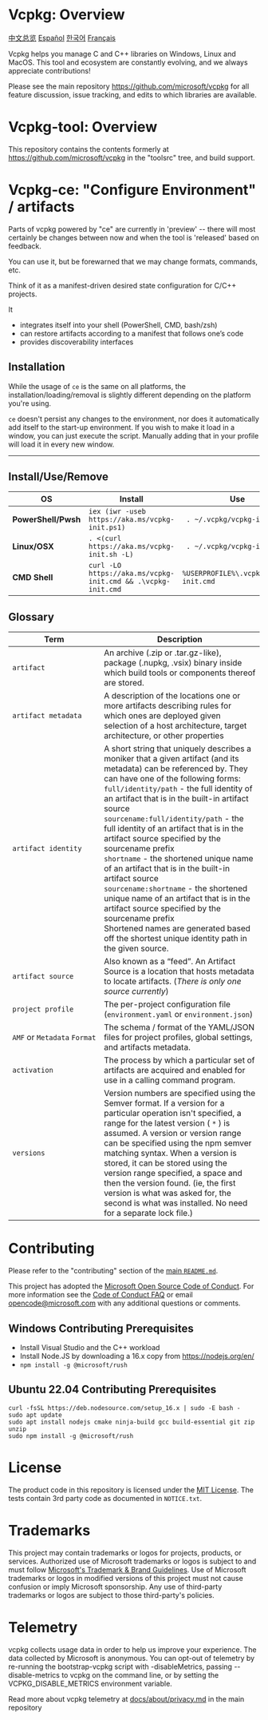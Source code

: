 # Vcpkg: Overview

[中文总览](https://github.com/microsoft/vcpkg/blob/master/README_zh_CN.md)
[Español](https://github.com/microsoft/vcpkg/blob/master/README_es.md)
[한국어](https://github.com/microsoft/vcpkg/blob/master/README_ko_KR.md)
[Français](https://github.com/microsoft/vcpkg/blob/master/README_fr.md)

Vcpkg helps you manage C and C++ libraries on Windows, Linux and MacOS.
This tool and ecosystem are constantly evolving, and we always appreciate contributions!

Please see the main repository https://github.com/microsoft/vcpkg for all feature discussion, issue
tracking, and edits to which libraries are available.

# Vcpkg-tool: Overview

This repository contains the contents formerly at https://github.com/microsoft/vcpkg in the
"toolsrc" tree, and build support.

# Vcpkg-ce: "Configure Environment" / artifacts

Parts of vcpkg powered by "ce" are currently in 'preview' -- there will most certainly be changes between now
and when the tool is 'released' based on feedback.

You can use it, but be forewarned that we may change formats, commands, etc.

Think of it as a manifest-driven desired state configuration for C/C++ projects.

It
 - integrates itself into your shell (PowerShell, CMD, bash/zsh)
 - can restore artifacts according to a manifest that follows one’s code
 - provides discoverability interfaces

## Installation

While the usage of `ce` is the same on all platforms, the installation/loading/removal is slightly different depending on the platform you're using.

`ce` doesn't persist any changes to the environment, nor does it automatically add itself to the start-up environment. If you wish to make it load in a window, you can just execute the script. Manually adding that in your profile will load it in every new window.

<hr>

## Install/Use/Remove

| OS              | Install                                             | Use                   | Remove                          |
|-----------------|-----------------------------------------------------|-----------------------|---------------------------------|
| **PowerShell/Pwsh** |`iex (iwr -useb https://aka.ms/vcpkg-init.ps1)`              |` . ~/.vcpkg/vcpkg-init.ps1`          | `rmdir -recurse -force ~/.vcpkg`          |
| **Linux/OSX**       |`. <(curl https://aka.ms/vcpkg-init.sh -L)`                  |` . ~/.vcpkg/vcpkg-init`          | `rm -rf ~/.vcpkg`                  |
| **CMD Shell**       |`curl -LO https://aka.ms/vcpkg-init.cmd && .\vcpkg-init.cmd` |`%USERPROFILE%\.vcpkg\vcpkg-init.cmd` | `rmdir /s /q %USERPROFILE%\.vcpkg` |

## Glossary

| Term       | Description                                         |
|------------|-----------------------------------------------------|
| `artifact` | An archive (.zip or .tar.gz-like), package (.nupkg, .vsix) binary inside which build tools or components thereof are stored. |
| `artifact metadata` | A description of the locations one or more artifacts describing rules for which ones are deployed given selection of a host architecture, target architecture, or other properties|
| `artifact identity` | A short string that uniquely describes a moniker that a given artifact (and its metadata) can be referenced by. They can have one of the following forms:<br> `full/identity/path` - the full identity of an artifact that is in the built-in artifact source<br>`sourcename:full/identity/path` - the full identity of an artifact that is in the artifact source specified by the sourcename prefix<br>`shortname` - the shortened unique name of an artifact that is in the built-in artifact source<br>`sourcename:shortname` - the shortened unique name of an artifact that is in the artifact source specified by the sourcename prefix<br>Shortened names are generated based off the shortest unique identity path in the given source. |
| `artifact source` | Also known as a “feed”. An Artifact Source is a location that hosts metadata to locate artifacts. (_There is only one source currently_) |
| `project profile` | The per-project configuration file (`environment.yaml` or `environment.json`)
| `AMF`&nbsp;or&nbsp;`Metadata`&nbsp;`Format` | The schema / format of the YAML/JSON files for project profiles, global settings, and artifacts metadata. |
| `activation` | The process by which a particular set of artifacts are acquired and enabled for use in a calling command program.|
| `versions` | Version numbers are specified using the Semver format. If a version for a particular operation isn't specified, a range for the latest version ( `*` ) is assumed. A version or version range can be specified using the npm semver matching syntax. When a version is stored, it can be stored using the version range specified, a space and then the version found. (ie, the first version is what was asked for, the second is what was installed. No need for a separate lock file.) |


# Contributing

Please refer to the "contributing" section of the
[main `README.md`](https://github.com/microsoft/vcpkg/blob/master/README.md).

This project has adopted the [Microsoft Open Source Code of Conduct][contributing:coc].
For more information see the [Code of Conduct FAQ][contributing:coc-faq]
or email [opencode@microsoft.com](mailto:opencode@microsoft.com)
with any additional questions or comments.

[contributing:submit-issue]: https://github.com/microsoft/vcpkg/issues/new/choose
[contributing:submit-pr]: https://github.com/microsoft/vcpkg/pulls
[contributing:coc]: https://opensource.microsoft.com/codeofconduct/
[contributing:coc-faq]: https://opensource.microsoft.com/codeofconduct/

## Windows Contributing Prerequisites

* Install Visual Studio and the C++ workload
* Install Node.JS by downloading a 16.x copy from https://nodejs.org/en/
* `npm install -g @microsoft/rush`

## Ubuntu 22.04 Contributing Prerequisites

```
curl -fsSL https://deb.nodesource.com/setup_16.x | sudo -E bash -
sudo apt update
sudo apt install nodejs cmake ninja-build gcc build-essential git zip unzip
sudo npm install -g @microsoft/rush
```

# License

The product code in this repository is licensed under the [MIT License](LICENSE.txt). The tests
contain 3rd party code as documented in `NOTICE.txt`.

# Trademarks

This project may contain trademarks or logos for projects, products, or services. Authorized use of Microsoft
trademarks or logos is subject to and must follow
[Microsoft's Trademark & Brand Guidelines](https://www.microsoft.com/en-us/legal/intellectualproperty/trademarks/usage/general).
Use of Microsoft trademarks or logos in modified versions of this project must not cause confusion or imply Microsoft sponsorship.
Any use of third-party trademarks or logos are subject to those third-party's policies.

# Telemetry

vcpkg collects usage data in order to help us improve your experience.
The data collected by Microsoft is anonymous.
You can opt-out of telemetry by re-running the bootstrap-vcpkg script with -disableMetrics,
passing --disable-metrics to vcpkg on the command line,
or by setting the VCPKG_DISABLE_METRICS environment variable.

Read more about vcpkg telemetry at [docs/about/privacy.md](https://github.com/microsoft/vcpkg/blob/master/docs/about/privacy.md)
in the main repository
